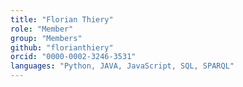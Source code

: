 ```yaml
---
title: "Florian Thiery"
role: "Member"
group: "Members"
github: "florianthiery"
orcid: "0000-0002-3246-3531"
languages: "Python, JAVA, JavaScript, SQL, SPARQL"
---
```

